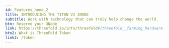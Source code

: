 ```yaml
---
id: Features_home_2
title: INTRODUCING THE TITAN V2 3NODE
subtitle: Work with technology that can truly help change the world.
btn: Reserve your 3Node
link: https://threefold.io/info/threefold#/threefold__farming_hardware_overview?id=plug-amp-farm-3nodes
btn2: What is ThreeFold Token
link2: /token
---
```

